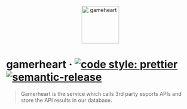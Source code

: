 <p align="center">
  <img width="100" src="https://user-images.githubusercontent.com/7255298/43087880-319dea0e-8ea1-11e8-8ec2-ff3d5dc98c7a.jpg" alt="gameheart">
</p>

# gamerheart · [![code style: prettier](https://img.shields.io/badge/code_style-prettier-ff69b4.svg?style=flat-square)](https://github.com/prettier/prettier) [![semantic-release](https://img.shields.io/badge/%20%20%F0%9F%93%A6%F0%9F%9A%80-semantic--release-e10079.svg)](https://github.com/semantic-release/semantic-release)

> Gamerheart is the service which calls 3rd party esports APIs and store the API results in our database.
